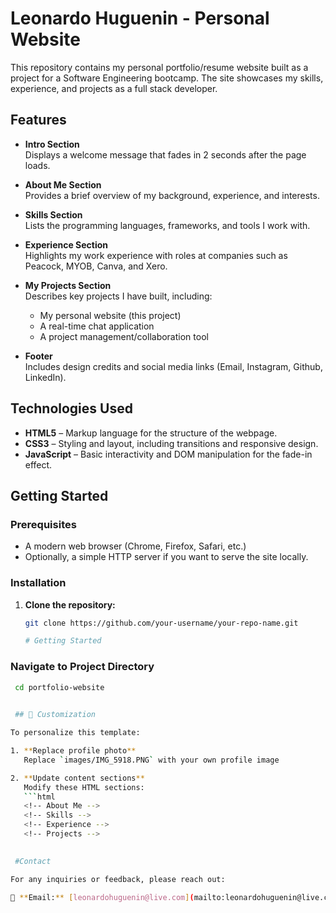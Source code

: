 # Leonardo Huguenin - Personal Website

This repository contains my personal portfolio/resume website built as a project for a Software Engineering bootcamp. The site showcases my skills, experience, and projects as a full stack developer.

## Features

- **Intro Section**  
  Displays a welcome message that fades in 2 seconds after the page loads.

- **About Me Section**  
  Provides a brief overview of my background, experience, and interests.

- **Skills Section**  
  Lists the programming languages, frameworks, and tools I work with.

- **Experience Section**  
  Highlights my work experience with roles at companies such as Peacock, MYOB, Canva, and Xero.

- **My Projects Section**  
  Describes key projects I have built, including:
  - My personal website (this project)
  - A real-time chat application
  - A project management/collaboration tool

- **Footer**  
  Includes design credits and social media links (Email, Instagram, Github, LinkedIn).

## Technologies Used

- **HTML5** – Markup language for the structure of the webpage.
- **CSS3** – Styling and layout, including transitions and responsive design.
- **JavaScript** – Basic interactivity and DOM manipulation for the fade-in effect.

## Getting Started

### Prerequisites

- A modern web browser (Chrome, Firefox, Safari, etc.)
- Optionally, a simple HTTP server if you want to serve the site locally.

### Installation

1. **Clone the repository:**

   ```bash
   git clone https://github.com/your-username/your-repo-name.git

   # Getting Started

### Navigate to Project Directory

```bash
 cd portfolio-website

 
 ## 🔧 Customization

To personalize this template:

1. **Replace profile photo**  
   Replace `images/IMG_5918.PNG` with your own profile image

2. **Update content sections**  
   Modify these HTML sections:
   ```html
   <!-- About Me -->
   <!-- Skills -->
   <!-- Experience --> 
   <!-- Projects -->

    
 #Contact 

For any inquiries or feedback, please reach out:

📧 **Email:** [leonardohuguenin@live.com](mailto:leonardohuguenin@live.com)  



